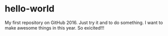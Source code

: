 # hello-world
My first repository on GitHub 2016.
Just try it and to do something.
I want to make awesome things in this year. 
So exicited!!!

